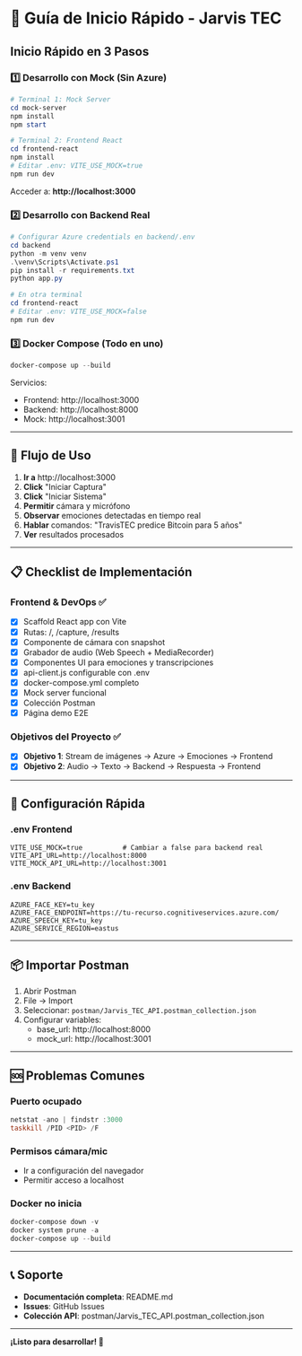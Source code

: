 # 🚀 Guía de Inicio Rápido - Jarvis TEC

## Inicio Rápido en 3 Pasos

### 1️⃣ Desarrollo con Mock (Sin Azure)

```powershell
# Terminal 1: Mock Server
cd mock-server
npm install
npm start

# Terminal 2: Frontend React
cd frontend-react
npm install
# Editar .env: VITE_USE_MOCK=true
npm run dev
```

Acceder a: **http://localhost:3000**

### 2️⃣ Desarrollo con Backend Real

```powershell
# Configurar Azure credentials en backend/.env
cd backend
python -m venv venv
.\venv\Scripts\Activate.ps1
pip install -r requirements.txt
python app.py

# En otra terminal
cd frontend-react
# Editar .env: VITE_USE_MOCK=false
npm run dev
```

### 3️⃣ Docker Compose (Todo en uno)

```powershell
docker-compose up --build
```

Servicios:
- Frontend: http://localhost:3000
- Backend: http://localhost:8000
- Mock: http://localhost:3001

---

## 🎯 Flujo de Uso

1. **Ir a** http://localhost:3000
2. **Click** "Iniciar Captura"
3. **Click** "Iniciar Sistema"
4. **Permitir** cámara y micrófono
5. **Observar** emociones detectadas en tiempo real
6. **Hablar** comandos: "TravisTEC predice Bitcoin para 5 años"
7. **Ver** resultados procesados

---

## 📋 Checklist de Implementación

### Frontend & DevOps ✅
- [x] Scaffold React app con Vite
- [x] Rutas: /, /capture, /results
- [x] Componente de cámara con snapshot
- [x] Grabador de audio (Web Speech + MediaRecorder)
- [x] Componentes UI para emociones y transcripciones
- [x] api-client.js configurable con .env
- [x] docker-compose.yml completo
- [x] Mock server funcional
- [x] Colección Postman
- [x] Página demo E2E

### Objetivos del Proyecto ✅
- [x] **Objetivo 1**: Stream de imágenes → Azure → Emociones → Frontend
- [x] **Objetivo 2**: Audio → Texto → Backend → Respuesta → Frontend

---

## 🔧 Configuración Rápida

### .env Frontend
```env
VITE_USE_MOCK=true          # Cambiar a false para backend real
VITE_API_URL=http://localhost:8000
VITE_MOCK_API_URL=http://localhost:3001
```

### .env Backend
```env
AZURE_FACE_KEY=tu_key
AZURE_FACE_ENDPOINT=https://tu-recurso.cognitiveservices.azure.com/
AZURE_SPEECH_KEY=tu_key
AZURE_SERVICE_REGION=eastus
```

---

## 📦 Importar Postman

1. Abrir Postman
2. File → Import
3. Seleccionar: `postman/Jarvis_TEC_API.postman_collection.json`
4. Configurar variables:
   - base_url: http://localhost:8000
   - mock_url: http://localhost:3001

---

## 🆘 Problemas Comunes

### Puerto ocupado
```powershell
netstat -ano | findstr :3000
taskkill /PID <PID> /F
```

### Permisos cámara/mic
- Ir a configuración del navegador
- Permitir acceso a localhost

### Docker no inicia
```powershell
docker-compose down -v
docker system prune -a
docker-compose up --build
```

---

## 📞 Soporte

- **Documentación completa**: README.md
- **Issues**: GitHub Issues
- **Colección API**: postman/Jarvis_TEC_API.postman_collection.json

---

**¡Listo para desarrollar! 🎉**
